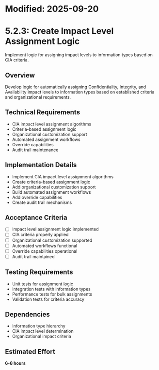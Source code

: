 # Modified: 2025-09-20

# 5.2.3: Create Impact Level Assignment Logic

Implement logic for assigning impact levels to information types based on CIA criteria.

## Overview
Develop logic for automatically assigning Confidentiality, Integrity, and Availability impact levels to information types based on established criteria and organizational requirements.

## Technical Requirements
- CIA impact level assignment algorithms
- Criteria-based assignment logic
- Organizational customization support
- Automated assignment workflows
- Override capabilities
- Audit trail maintenance

## Implementation Details
- Implement CIA impact level assignment algorithms
- Create criteria-based assignment logic
- Add organizational customization support
- Build automated assignment workflows
- Add override capabilities
- Create audit trail mechanisms

## Acceptance Criteria
- [ ] Impact level assignment logic implemented
- [ ] CIA criteria properly applied
- [ ] Organizational customization supported
- [ ] Automated workflows functional
- [ ] Override capabilities operational
- [ ] Audit trail maintained

## Testing Requirements
- Unit tests for assignment logic
- Integration tests with information types
- Performance tests for bulk assignments
- Validation tests for criteria accuracy

## Dependencies
- Information type hierarchy
- CIA impact level determination
- Organizational impact criteria

## Estimated Effort
**6-8 hours**
